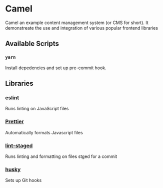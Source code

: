 # Camel

Camel an example content management system (or CMS for short).
It demonstreate the use and integration of various popular frontend libraries

## Available Scripts

### `yarn`

Install depedencies and set up pre-commit hook.

## Libraries

### [eslint](https://eslint.org/)

Runs linting on JavaScript files

### [Prettier](https://prettier.io/)

Automatically formats Javascript files

### [lint-staged](https://github.com/okonet/lint-staged)

Runs linting and formatting on files stged for a commit

### [husky](https://github.com/typicode/husky)

Sets up Git hooks
